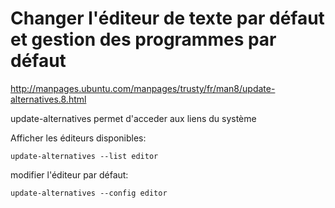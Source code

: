 
# Changer l'éditeur de texte par défaut et gestion des programmes par défaut

http://manpages.ubuntu.com/manpages/trusty/fr/man8/update-alternatives.8.html


update-alternatives permet d'acceder aux liens du système


Afficher les éditeurs disponibles:
```
update-alternatives --list editor
```

modifier l'éditeur par défaut:
```
update-alternatives --config editor
```

